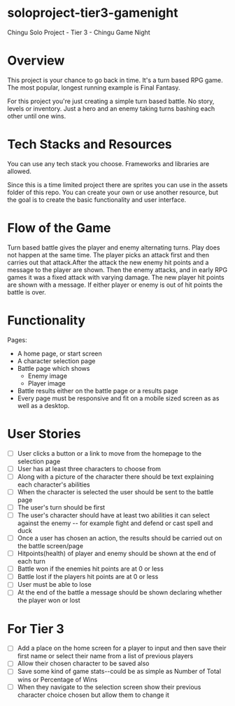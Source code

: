 # soloproject-tier3-gamenight

Chingu Solo Project - Tier 3 - Chingu Game Night

# Overview

This project is your chance to go back in time. It's a turn based RPG game. The most popular, longest running example is Final Fantasy.

For this project you're just creating a simple turn based battle. No story, levels or inventory. Just a hero and an enemy taking turns bashing each other until one wins.

# Tech Stacks and Resources

You can use any tech stack you choose. Frameworks and libraries are allowed.

Since this is a time limited project there are sprites you can use in the assets folder of this repo. You can create your own or use another resource, but the goal is to create the basic functionality and user interface.

# Flow of the Game

Turn based battle gives the player and enemy alternating turns. Play does not happen at the same time.
The player picks an attack first and then carries out that attack.After the attack the new enemy hit points and a message to the player are shown. Then the enemy attacks, and in early RPG games it was a fixed attack with varying damage. The new player hit points are shown with a message. If either player or enemy is out of hit points the battle is over.

# Functionality

Pages:

- A home page, or start screen
- A character selection page
- Battle page which shows
  - Enemy image
  - Player image
- Battle results either on the battle page or a results page
- Every page must be responsive and fit on a mobile sized screen as as well as a desktop.

# User Stories

- [ ] User clicks a button or a link to move from the homepage to the selection page
- [ ] User has at least three characters to choose from
- [ ] Along with a picture of the character there should be text explaining each character's abilities
- [ ] When the character is selected the user should be sent to the battle page
- [ ] The user's turn should be first
- [ ] The user's character should have at least two abilities it can select against the enemy -- for example fight and defend or cast spell and duck
- [ ] Once a user has chosen an action, the results should be carried out on the battle screen/page
- [ ] Hitpoints(health) of player and enemy should be shown at the end of each turn
- [ ] Battle won if the enemies hit points are at 0 or less
- [ ] Battle lost if the players hit points are at 0 or less
- [ ] User must be able to lose
- [ ] At the end of the battle a message should be shown declaring whether the player won or lost

# For Tier 3

- [ ] Add a place on the home screen for a player to input and then save their first name or select their name from a list of previous players
- [ ] Allow their chosen character to be saved also
- [ ] Save some kind of game stats--could be as simple as Number of Total wins or Percentage of Wins
- [ ] When they navigate to the selection screen show their previous character choice chosen but allow them to change it
